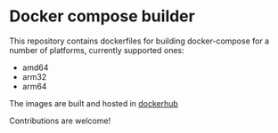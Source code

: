 # Docker compose builder
This repository contains dockerfiles for building docker-compose for a number of platforms, currently supported ones:
- amd64
- arm32
- arm64

The images are built and hosted in [dockerhub](https://hub.docker.com/r/mrnaif/docker-compose-builder)

Contributions are welcome!
